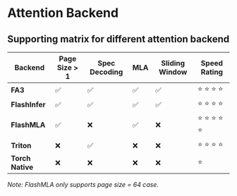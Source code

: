 # Attention Backend

## Supporting matrix for different attention backend

| **Backend**      | **Page Size > 1** | **Spec Decoding** | **MLA** | **Sliding Window** | **Speed Rating**     |
|------------------|-------------------|-------------------|--------|--------------------|-----------------------|
| **FA3**          | ✅                | ✅                | ✅     | ✅                 | ⭐ ⭐ ⭐ ⭐             |
| **FlashInfer**   | ✅                | ✅                | ✅     | ✅                 | ⭐ ⭐ ⭐ ⭐             |
| **FlashMLA**     | ✅                | ❌                | ✅     | ❌                 | ⭐ ⭐ ⭐ ⭐ ⭐         |
| **Triton**       | ❌                | ✅                | ❌     | ❌                 | ⭐ ⭐ ⭐ ⭐          |
| **Torch Native** | ❌                | ❌                | ❌     | ❌                 | ⭐                    |

*Note: FlashMLA only supports page size = 64 case.*

